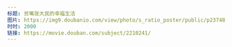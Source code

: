 ```yaml
---
标题: 贫嘴张大民的幸福生活
图片: https://img9.doubanio.com/view/photo/s_ratio_poster/public/p2374805885.jpg
时时: 2000
链接: https://movie.douban.com/subject/2210241/
---
```

